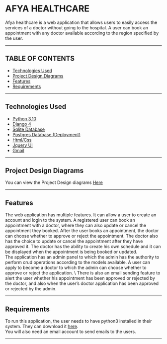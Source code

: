 # AFYA HEALTHCARE 
Afya healthcare is a web application that allows users to easily access the services of a doctor without going to the hospital. A user can book an appointment with any doctor available according to the region specified by the user. 
***
## TABLE OF CONTENTS
- [Technologies Used](#technologies-used)
- [Project Design Diagrams](#project-design-diagrams)
- [Features](#features)
- [Requirements](#requirements)
***
## Technologies Used
- [Python 3.10](https://www.python.org/downloads/release/python-3108/)
- [Django 4](https://www.djangoproject.com/download/)
- [Sqlite Database](https://www.sqlite.org/index.html)
- [Postgres Database (Deployment)](https://www.postgresql.org/)
- [Html/Css](https://www.w3.org/standards/webdesign/htmlcss)
- [Jquery UI](https://releases.jquery.com/ui/)
- [Gmail](https://www.google.com/gmail/about/)
***
## Project Design Diagrams
You can view the Project Design diagrams [Here](https://www.figma.com/file/HR5dxMRhJfpxjJYJBqov5t/Project-Design-Diagrams?node-id=0%3A1&t=oBbDa8SfebmCx45N-1)
***
## Features
The web application has multiple features. It can allow a user to create an account and login to the system. A registered user can book an appointment with a doctor, where they can also update or cancel the appointment they booked. After the user books an appointment, the doctor can choose whether to approve or reject the appointment. The doctor also has the choice to update or cancel the appointment after they have approved it. The doctor has the ability to create his own schedule and it can be displayed when the appointment is being booked or updated.
\
The application has an admin panel to which the admin has the authority to perform crud operations according to the models available. A user can apply to become a doctor to which the admin can choose whether to approve or reject the application.
\ 
There is also an email sending feature to alert the user whether his appointment has been approved or rejected by the doctor, and also when the user’s doctor application has been approved or rejected by the admin.
***
## Requirements
To run this application, the user needs to have python3 installed in their system. They can download it [here](https://www.python.org/downloads/release/python-3108/).\
You will also need an email account to send emails to the users.
***
